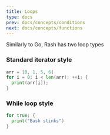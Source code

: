 ```yaml
---
title: Loops 
type: docs
prev: docs/concepts/conditions
next: docs/concepts/functions
---
```


Similarly to Go, Rash has two loop types

### Standard iterator style
```go {filename=loops.rash}
arr = [0, 1, 5, 6]
for i = 0; i < len(arr); ++i; {
  print(arr[i]);
}  
```


### While loop style 
```go {filename=loops.rash}
for true; {
  print("Bash stinks")
}
```
